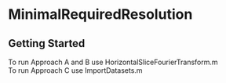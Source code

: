 # MinimalRequiredResolution

<!-- GETTING STARTED -->
## Getting Started

To run Approach A and B use HorizontalSliceFourierTransform.m  
To run Approach C use ImportDatasets.m  
